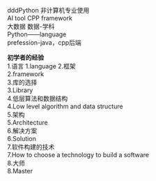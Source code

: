 dddPython 非计算机专业使用  
AI tool CPP framework  
大数据 数据-学科  
Python——language  
prefession-java，cpp后端  
  
  
**初学者的经验**  
1.语言
1.language
2.框架   
2.framework  
3.库的选择    
3.Library  
4.低层算法和数据结构    
4.Low level algorithm and data structure  
5.架构   
5.Architecture    
6.解决方案  
6.Solution  
7.软件构建的技术  
7.How to choose a technology to build a software  
8.大师  
8.Master  
